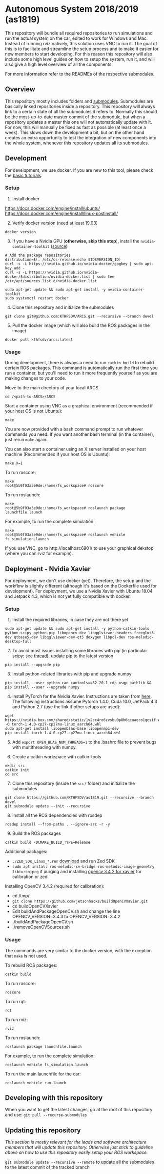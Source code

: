 # Autonomous System 2018/2019 (as1819)

This repository will bundle all required repositories to run simulations and run the actual system on the car, edited to work for Windows and Mac. Instead of running rviz natively, this solution uses VNC to run it. The goal of this is to facilitate and streamline the setup process and to make it easier for new members to start developing. For this reason this repository will also include some high level guides on how to setup the system, run it, and will also give a high level overview of all the components.

For more information refer to the READMEs of the respective submodules.

## Overview

This repository mostly includes folders and [submodules](https://git-scm.com/book/en/v2/Git-Tools-Submodules). Submodules are basically linked repositories inside a repository. This repository will always link to a certain state of all the submodules it refers to. Normally this should be the most-up-to-date master commit of the submodule, but when a repository updates a master this one will not automatically update with it. For now, this will manually be fixed as fast as possible (at least once a week). This slows down the development a bit, but on the other hand creates an extra opportunity to test the integration of new components into the whole system, whenever this repository updates all its submodules.

## Development

For development, we use docker. If you are new to this tool, please check the [basic tutorials](https://docs.docker.com/get-started/).

### Setup

1. Install docker

https://docs.docker.com/engine/install/ubuntu/
https://docs.docker.com/engine/install/linux-postinstall/

2. Verify docker version (need at least 19.03)

```
docker version
```

3. If you have a Nvidia GPU (**otherwise, skip this step**), install the `nvidia-container-toolkit` ([source](https://github.com/NVIDIA/nvidia-docker#ubuntu-160418042004-debian-jessiestretchbuster
))

```
# Add the package repositories
distribution=$(. /etc/os-release;echo $ID$VERSION_ID)
curl -s -L https://nvidia.github.io/nvidia-docker/gpgkey | sudo apt-key add -
curl -s -L https://nvidia.github.io/nvidia-docker/$distribution/nvidia-docker.list | sudo tee /etc/apt/sources.list.d/nvidia-docker.list

sudo apt-get update && sudo apt-get install -y nvidia-container-toolkit
sudo systemctl restart docker
```

4. Clone this repository and initialize the submodules

```
git clone git@github.com:KTHFSDV/ARCS.git --recursive --branch devel
```

5. Pull the docker image (which will also build the ROS packages in the image)

```
docker pull kthfsdv/arcs:latest
```

### Usage

During development, there is always a need to run `catkin build` to rebuild certain ROS packages.
This command is automatically run the first time you run a container, but you'll need to run it
more frequently yourself as you are making changes to your code. 

Move to the main directory of your local ARCS.
```
cd /<path-to-ARCS>/ARCS
```

Start a container using VNC as a graphical environment (recommended if your host OS is not Ubuntu):
```
make
```
You are now provided with a bash command prompt to run whatever commands you need. 
If you want another bash terminal (in the container), just rerun ``make`` again.  

You can also start a container using an X server installed on your host machine (Recommended if your host OS is Ubuntu):
````
make X=1
````

To run roscore:

```
make
root@5b9f03a3e9de:/home/fs_workspace# roscore
```

To run roslaunch:

```
make
root@5b9f03a3e9de:/home/fs_workspace# roslaunch package launchfile.launch
```

For example, to run the complete simulation:

```
make
root@5b9f03a3e9de:/home/fs_workspace# roslaunch vehicle fs_simulation.launch
```

If you use VNC, go to http://localhost:6901/ to use your graphical dekstop (where you can rviz for example).


## Deployment - Nvidia Xavier

For deployment, we don't use docker (yet). Therefore, the setup and the workflow is slightly different (although it's based on the Dockerfile used for development). For deployment, we use a Nvidia Xavier with Ubuntu 18.04 and Jetpack 4.3, which is not yet fully compatible with docker.

### Setup

1. Install the required libraries, in case they are not there yet

```
sudo apt-get update && sudo apt-get install -y python-catkin-tools python-scipy python-pip libopencv-dev libqglviewer-headers freeglut3-dev qtbase5-dev libqglviewer-dev-qt5 doxygen libpcl-dev ros-melodic-desktop-full
```

2. To avoid most issues installing some libraries with pip (in particular scipy: see [thread](https://stackoverflow.com/questions/26575587/cant-install-scipy-through-pip)), update pip to the latest version

```
pip install --upgrade pip
```

3. Install python-related libraries with pip and upgrade numpy

```
pip install --user python-can cantools==32.20.1 rdp osqp pathlib && pip install --user --upgrade numpy
```

4. Install PyTorch for the Nvidia Xavier. Instructions are taken from [here](https://forums.developer.nvidia.com/t/pytorch-for-jetson-nano-version-1-5-0-now-available/72048). The following instructions assume Pytorch 1.4.0, Cuda 10.0, JetPack 4.3 and Python 2.7 (use the link if other setups are used):

```
wget https://nvidia.box.com/shared/static/1v2cc4ro6zvsbu0p8h6qcuaqco1qcsif.whl -O torch-1.4.0-cp27-cp27mu-linux_aarch64.whl
sudo apt-get install libopenblas-base libopenmpi-dev
pip install torch-1.4.0-cp27-cp27mu-linux_aarch64.whl
```

5. Add `export OPEN_BLAS_NUM_THREADS=1` to the .bashrc file to prevent bugs with multithreading with numpy.

6. Create a catkin workspace with catkin-tools

```
mkdir src
catkin init
cd src
```

7. Clone this repository (inside the `src/` folder) and initialize the submodules

```
git clone https://github.com/KTHFSDV/as1819.git --recursive --branch devel
git submodule update --init --recursive
```

8. Install all the ROS dependencies with rosdep

```
rosdep install --from-paths . --ignore-src -r -y
```

9. Build the ROS packages

```
catkin build -DCMAKE_BUILD_TYPE=Release
```

Additional packages:
- ```./ZED_SDK_Linux_*.run``` [download](https://download.stereolabs.com/zedsdk/3.1/jp43/jetsons) and run Zed SDK
- ```sudo apt install ros-melodic-cv-bridge ros-melodic-image-geometry libturbojpeg``` if purging and installing [opencv 3.4.2 for xavier](https://www.jetsonhacks.com/2018/11/08/build-opencv-3-4-on-nvidia-jetson-agx-xavier-developer-kit/) for calibration or zed

Installing OpenCV 3.4.2 (required for calibration):
- cd /tmp/
- ```git clone https://github.com/jetsonhacks/buildOpenCVXavier.git```
- cd buildOpenCVXavier
- Edit buildAndPackageOpenCV.sh and change the line OPENCV_VERSION=3.4.3 to OPENCV_VERSION=3.4.2
- ./buildAndPackageOpenCV.sh
- ./removeOpenCVSources.sh

### Usage

The commands are very similar to the docker version, with the exception that ```make``` is not used.

To rebuild ROS packages:

```
catkin build
```

To run roscore:

```
roscore
```

To run rqt:

```
rqt
```

To run rviz:

```
rviz
```

To run roslaunch:

```
roslaunch package launchfile.launch
```

For example, to run the complete simulation:

```
roslaunch vehicle fs_simulation.launch
```

To run the main launchfile for the car:

```
roslaunch vehicle run.launch
```

## Developing with this repository
When you want to get the latest changes, go at the root of this repository and use:
```git pull --recurse-submodules```


## Updating this repository
*This section is mostly relevant for the leads and software architecture members that will update this repository. Otherwise just stick to guideline above on how to use this repository easily setup your ROS workspace.*

`git submodule update --recursive --remote` to update all the submodules to the latest commit of the tracked branch
